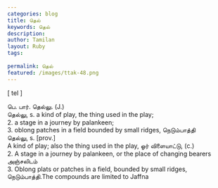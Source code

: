 ```yaml
---
categories: blog
title: தெல்
keywords: தெல்
description: 
author: Tamilan
layout: Ruby
tags: 
 
permalink: தெல்
featured: /images/ttak-48.png
---
```

  
[ tel ]  
  
பெ. பார். தெல்லு. (J.)  
தெல்லு, s. a kind of play, the thing used in the play;  
2. a stage in a journey by palankeen;  
3. oblong patches in a field bounded by small ridges, நெடும்பாத்தி  
தெல்லு, s. [prov.]  
A kind of play; also the thing used in the play, ஓர் விளையாட்டு, (c.)  
2. A stage in a journey by palankeen, or the place of changing bearers அஞ்சலிடம்  
3. Oblong plats or patches in a field, bounded by small ridges, நெடும்பாத்தி.The compounds are limited to Jaffna